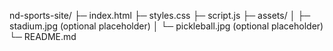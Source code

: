 nd-sports-site/
├─ index.html
├─ styles.css
├─ script.js
├─ assets/
│  ├─ stadium.jpg        (optional placeholder)
│  └─ pickleball.jpg     (optional placeholder)
└─ README.md
